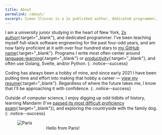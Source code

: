 ```yaml
---
title: About
permalink: /about/
excerpt: Simon Ilincev is a 2x published author, dedicated programmer, and CS major at Cornell. He is interested in backend web development, and has over four hundred stars on his GitHub repositories.
---
```


<!--
[![Wakatime](https://wakatime.com/badge/user/86d68e60-3404-43cd-94b6-e82de814439f.svg?style=for-the-badge)](https://wakatime.com/@86d68e60-3404-43cd-94b6-e82de814439f)
[![Stars Earned](https://img.shields.io/github/stars/Destaq?affiliations=OWNER%2CCOLLABORATOR&label=STARS%20EARNED&style=for-the-badge)](https://img.shields.io/github/stars/Destaq?affiliations=OWNER%2CCOLLABORATOR&label=STARS%20EARNED&style=for-the-badge)
{: .align-special-center} -->

I am a university junior studying in the heart of New York, [2x author](https://www.goodreads.com/author/show/19271921.Simon_Ilincev){:target="_blank"}, and dedicated programmer. I've been teaching myself full-stack software engineering for the past four-odd years, and am now fairly proficient at it with over four hundred stars to [my GitHub name](https://github.com/Destaq){:target="_blank"}. Programs I write most often center around [language-learning](https://www.producthunt.com/posts/lingotrack){:target="_blank"} or [productivity](https://github.com/Destaq/life-calendar){:target="_blank"}, and often use Golang, Svelte, and/or Python.
{: .notice--success}

Coding has always been a hobby of mine, and since early 2021 I have been putting time and effort into making that hobby a career — [view my resume](/downloads/Simon_Ilincev_Resume.pdf){:target="_blank"}. Regardless of where the future takes me, I know that I'll be approaching it with confidence.
{: .notice--success}

Outside of computer science, I enjoy digging up odd tidbits of history, learning Mandarin (I've [passed its most difficult proficiency exam](https://simonilincev.com/chinese/resources/guides/passing-hsk-6/){:target="_blank"}), and exploring the countryside with the family dog.
{: .notice--success}

<figure style="width: 300px" class="align-center">
  <img src="{{ site.url }}{{ site.baseurl }}/assets/images/paris.jpeg" alt="Paris">
  <figcaption style="text-align: center;">Hello from Paris!</figcaption>
</figure>

